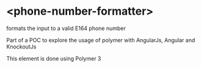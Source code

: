 # \<phone-number-formatter\>

formats the input to a valid E164 phone number

Part of a POC to explore the usage of polymer with AngularJs, Angular and KnockoutJs

This element is done using Polymer 3